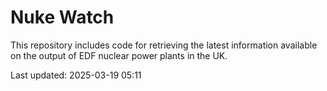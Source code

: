 # Nuke Watch

This repository includes code for retrieving the latest information available on the output of EDF nuclear power plants in the UK.

Last updated: 2025-03-19 05:11